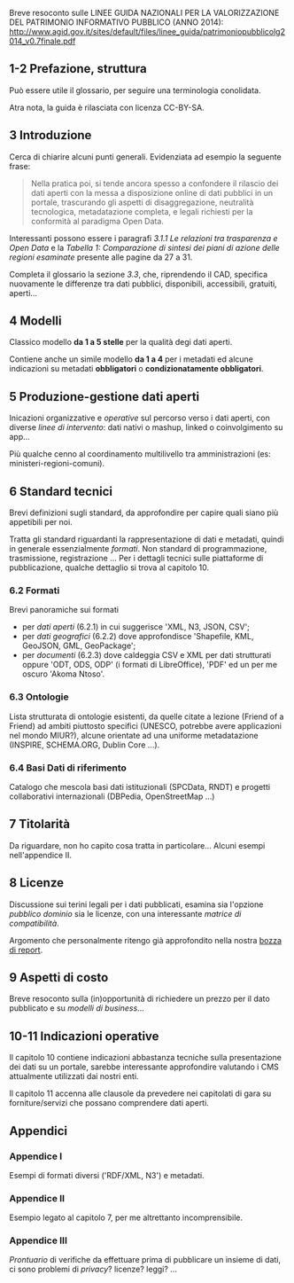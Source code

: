 Breve resoconto sulle LINEE GUIDA NAZIONALI PER LA VALORIZZAZIONE DEL PATRIMONIO INFORMATIVO PUBBLICO (ANNO 2014): http://www.agid.gov.it/sites/default/files/linee_guida/patrimoniopubblicolg2014_v0.7finale.pdf

## 1-2 Prefazione, struttura

Può essere utile il glossario, per seguire una terminologia conolidata.

Atra nota, la guida è rilasciata con licenza CC-BY-SA.

## 3 Introduzione

Cerca di chiarire alcuni punti generali. Evidenziata ad esempio la seguente frase:

> Nella pratica poi, si tende ancora spesso a confondere il rilascio dei dati aperti con la messa a disposizione online di dati pubblici in un portale, trascurando gli aspetti di disaggregazione, neutralità tecnologica, metadatazione completa, e legali richiesti per la conformità al paradigma Open Data.

Interessanti possono essere i paragrafi *3.1.1 Le relazioni tra trasparenza e Open Data* e la *Tabella 1: Comparazione di sintesi dei piani di azione delle regioni esaminate* presente alle pagine da 27 a 31.

Completa il glossario la sezione *3.3*, che, riprendendo il CAD, specifica nuovamente le differenze tra dati pubblici, disponibili, accessibili, gratuiti, aperti...

## 4 Modelli

Classico modello **da 1 a 5 stelle** per la qualità degi dati aperti.

Contiene anche un simile modello **da 1 a 4** per i metadati ed alcune indicazioni su metadati **obbligatori** o **condizionatamente obbligatori**.

## 5 Produzione-gestione dati aperti

Inicazioni organizzative e *operative* sul percorso verso i dati aperti, con diverse *linee di intervento*: dati nativi o mashup, linked o coinvolgimento su app...

Più qualche cenno al coordinamento multilivello tra amministrazioni (es: ministeri-regioni-comuni).

## 6 Standard tecnici

Brevi definizioni sugli standard, da approfondire per capire quali siano più appetibili per noi.

Tratta gli standard riguardanti la rappresentazione di dati e metadati, quindi in generale essenzialmente *formati*. Non standard di programmazione, trasmissione, registrazione ... Per i dettagli tecnici sulle piattaforme di pubblicazione, qualche dettaglio si trova al capitolo 10.

### 6.2 Formati

Brevi panoramiche sui formati

- per *dati aperti* (6.2.1) in cui suggerisce 'XML, N3, JSON, CSV';
- per *dati geografici* (6.2.2) dove approfondisce 'Shapefile, KML, GeoJSON, GML, GeoPackage';
- per *documenti* (6.2.3) dove caldeggia CSV e XML per dati strutturati oppure 'ODT, ODS, ODP' (i formati di LibreOffice), 'PDF' ed un per me oscuro 'Akoma Ntoso'.

### 6.3 Ontologie

Lista strutturata di ontologie esistenti, da quelle citate a lezione (Friend of a Friend) ad ambiti piuttosto specifici (UNESCO, potrebbe avere applicazioni nel mondo MIUR?), alcune orientate ad una uniforme metadatazione (INSPIRE, SCHEMA.ORG, Dublin Core ...).

### 6.4 Basi Dati di riferimento

Catalogo che mescola basi dati istituzionali (SPCData, RNDT) e progetti collaborativi internazionali (DBPedia, OpenStreetMap ...)

## 7 Titolarità

Da riguardare, non ho capito cosa tratta in particolare... Alcuni esempi nell'appendice II.

## 8 Licenze

Discussione sui terini legali per i dati pubblicati, esamina sia l'opzione *pubblico dominio* sia le licenze, con una interessante *matrice di compatibilità*.

Argomento che personalmente ritengo già approfondito nella nostra [bozza di report](Report_I.md#licenze-per-dati-aperti).

## 9 Aspetti di costo

Breve resoconto sulla (in)opportunità di richiedere un prezzo per il dato pubblicato e su *modelli di business*...

## 10-11 Indicazioni operative

Il capitolo 10 contiene indicazioni abbastanza tecniche sulla presentazione dei dati su un portale, sarebbe interessante approfondire valutando i CMS attualmente utilizzati dai nostri enti.

Il capitolo 11 accenna alle clausole da prevedere nei capitolati di gara su forniture/servizi che possano comprendere dati aperti.

## Appendici

### Appendice I

Esempi di formati diversi ('RDF/XML, N3') e metadati. 

### Appendice II

Esempio legato al capitolo 7, per me altrettanto incomprensibile.

### Appendice III

*Prontuario* di verifiche da effettuare prima di pubblicare un insieme di dati, ci sono problemi di *privacy*? licenze? leggi? ...